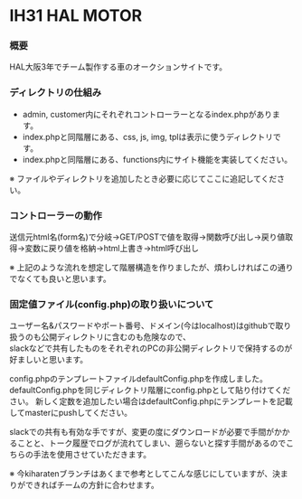 # IH31 HAL MOTOR
### 概要 
HAL大阪3年でチーム製作する車のオークションサイトです。

### ディレクトリの仕組み
- admin, customer内にそれぞれコントローラーとなるindex.phpがあります。
- index.phpと同階層にある、css, js, img, tplは表示に使うディレクトリです。
- index.phpと同階層にある、functions内にサイト機能を実装してください。  

※ ファイルやディレクトリを追加したとき必要に応じてここに追記してください。

### コントローラーの動作
送信元html名(form名)で分岐→GET/POSTで値を取得→関数呼び出し→戻り値取得→変数に戻り値を格納→html上書き→html呼び出し  

※ 上記のような流れを想定して階層構造を作りましたが、煩わしければこの通りでなくても良いと思います。

### 固定値ファイル(config.php)の取り扱いについて
ユーザー名&パスワードやポート番号、ドメイン(今はlocalhost)はgithubで取り扱うのも公開ディレクトリに含むのも危険なので、  
slackなどで共有したものをそれぞれのPCの非公開ディレクトリで保持するのが好ましいと思います。

config.phpのテンプレートファイルdefaultConfig.phpを作成しました。
defaultConfig.phpを同じディレクトリ階層にconfig.phpとして貼り付けてください。
新しく定数を追加したい場合はdefaultConfig.phpにテンプレートを記載してmasterにpushしてください。

slackでの共有も有効な手ですが、変更の度にダウンロードが必要で手間がかかることと、トーク履歴でログが流れてしまい、遡らないと探す手間があるのでこちらの手法を使用させていただきます。

※ 今kiharatenブランチはあくまで参考としてこんな感じにしていますが、決まりができればチームの方針に合わせます。